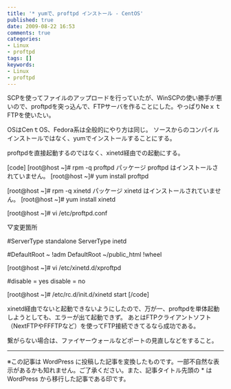 ```yaml
---
title: '* yumで、proftpd インストール - CentOS'
published: true
date: 2009-08-22 16:53
comments: true
categories:
- Linux
- proftpd
tags: []
keywords:
- Linux
- proftpd
---
```

SCPを使ってファイルのアップロードを行っていたが、WinSCPの使い勝手が悪いので、proftpdを突っ込んで、FTPサーバを作ることにした。やっぱりNeｘｔFTPを使いたい。

OSはCenｔOS、Fedora系は全般的にやり方は同じ。
ソースからのコンパイルインストールではなく、yumでインストールすることにする。

proftpdを直接起動するのではなく、xinetd経由での起動にする。

[code]
[root@host ~]# rpm -q proftpd
パッケージ proftpd はインストールされていません。
[root@host ~]# yum install proftpd

[root@host ~]# rpm -q xinetd
パッケージ xinetd はインストールされていません。
[root@host ~]# yum install xinetd

[root@host ~]# vi /etc/proftpd.conf

▽変更箇所

#ServerType                     standalone
ServerType                      inetd

#DefaultRoot                    ~ !adm
DefaultRoot                     ~/public_html !wheel


[root@host ~]# vi /etc/xinetd.d/xproftpd

#disable                 = yes
disable                 = no

[root@host ~]# /etc/rc.d/init.d/xinetd start
[/code]

xinetd経由でないと起動できないようにしたので、万が一、proftpdを単体起動しようとしても、エラーが出て起動できず。
あとはFTPクライアントソフト（NextFTPやFFFTPなど）を使ってFTP接続できてるなら成功である。

繋がらない場合は、ファイヤーウォールなどポートの見直しなどをすること。

---
※この記事は WordPress に投稿した記事を変換したものです。一部不自然な表示があるかも知れません。ご了承ください。また、記事タイトル先頭の * は WordPress から移行した記事である印です。
